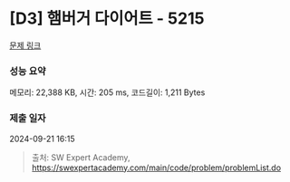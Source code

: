 # [D3] 햄버거 다이어트 - 5215 

[문제 링크](https://swexpertacademy.com/main/code/problem/problemDetail.do?contestProbId=AWT-lPB6dHUDFAVT) 

### 성능 요약

메모리: 22,388 KB, 시간: 205 ms, 코드길이: 1,211 Bytes

### 제출 일자

2024-09-21 16:15



> 출처: SW Expert Academy, https://swexpertacademy.com/main/code/problem/problemList.do